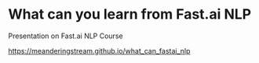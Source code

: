 # What can you learn from Fast.ai NLP
Presentation on Fast.ai NLP Course

https://meanderingstream.github.io/what_can_fastai_nlp

